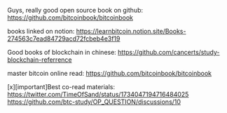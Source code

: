 Guys, really good open source book on github:
https://github.com/bitcoinbook/bitcoinbook

books linked on notion:
https://learnbitcoin.notion.site/Books-274563c7ead84729acd72fcbeb4e3f19

Good books of blockchain in chinese:
https://github.com/cancerts/study-blockchain-referrence

master bitcoin online read:
https://github.com/bitcoinbook/bitcoinbook

[x][important]Best co-read materials:
https://twitter.com/TimeOfSand/status/1734047194716484025
https://github.com/btc-study/OP_QUESTION/discussions/10
